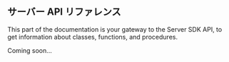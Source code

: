 ## サーバー API リファレンス

This part of the documentation is your gateway to the Server SDK API, to get information about classes, functions, and procedures.

Coming soon...
